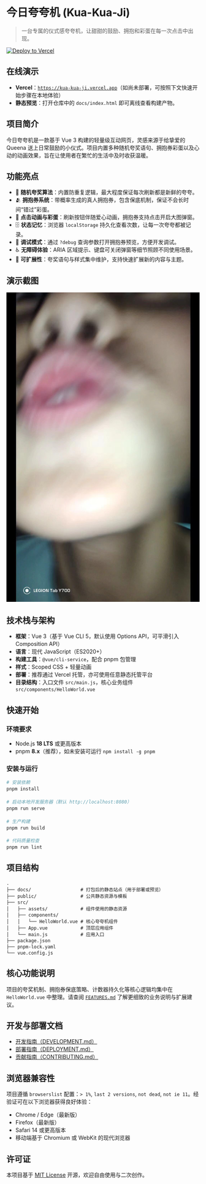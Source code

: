 # 今日夸夸机 (Kua-Kua-Ji)

> 一台专属的仪式感夸夸机，让甜甜的鼓励、拥抱和彩蛋在每一次点击中出现。

[![Deploy to Vercel](https://vercel.com/button)](https://vercel.com/new/clone)

## 在线演示

- **Vercel**：[`https://kua-kua-ji.vercel.app`](https://kua-kua-ji.vercel.app)（如尚未部署，可按照下文快速开始步骤在本地体验）
- **静态预览**：打开仓库中的 `docs/index.html` 即可离线查看构建产物。

## 项目简介

今日夸夸机是一款基于 Vue 3 构建的轻量级互动网页，灵感来源于给挚爱的 Queena 送上日常鼓励的小仪式。项目内置多种随机夸奖语句、拥抱券彩蛋以及心动的动画效果，旨在让使用者在繁忙的生活中及时收获温暖。

## 功能亮点

- 🎯 **随机夸奖算法**：内置防重复逻辑，最大程度保证每次刷新都是新鲜的夸夸。
- 🫂 **拥抱券系统**：带概率生成的真人拥抱券，包含保底机制，保证不会长时间“错过”彩蛋。
- 💖 **点击动画与彩蛋**：刷新按钮伴随爱心动画，拥抱券支持点击开启大图弹窗。
- 🗄️ **状态记忆**：浏览器 `localStorage` 持久化查看次数，让每一次夸夸都被记录。
- 🧪 **调试模式**：通过 `?debug` 查询参数打开拥抱券预览，方便开发调试。
- ♿ **无障碍体验**：ARIA 区域提示、键盘可关闭弹窗等细节照顾不同使用场景。
- 🧩 **可扩展性**：夸奖语句与样式集中维护，支持快速扩展新的内容与主题。

## 演示截图

![拥抱券彩蛋示意](src/assets/mua.png "点击拥抱券后展示的彩蛋大图")

## 技术栈与架构

- **框架**：Vue 3（基于 Vue CLI 5，默认使用 Options API，可平滑引入 Composition API）
- **语言**：现代 JavaScript（ES2020+）
- **构建工具**：`@vue/cli-service`，配合 pnpm 包管理
- **样式**：Scoped CSS + 轻量动画
- **部署**：推荐通过 Vercel 托管，亦可使用任意静态托管平台
- **目录结构**：入口文件 `src/main.js`，核心业务组件 `src/components/HelloWorld.vue`

## 快速开始

### 环境要求

- Node.js **18 LTS** 或更高版本
- pnpm **8.x**（推荐），如未安装可运行 `npm install -g pnpm`

### 安装与运行

```bash
# 安装依赖
pnpm install

# 启动本地开发服务器（默认 http://localhost:8080）
pnpm run serve

# 生产构建
pnpm run build

# 代码质量检查
pnpm run lint
```

## 项目结构

```text
.
├── docs/                  # 打包后的静态站点（用于部署或预览）
├── public/                # 公共静态资源与模板
├── src/
│   ├── assets/            # 组件使用的静态资源
│   ├── components/
│   │   └── HelloWorld.vue # 核心夸夸机组件
│   ├── App.vue            # 顶层应用组件
│   └── main.js            # 应用入口
├── package.json
├── pnpm-lock.yaml
└── vue.config.js
```

## 核心功能说明

项目的夸奖机制、拥抱券保底策略、计数器持久化等核心逻辑均集中在 `HelloWorld.vue` 中整理。请查阅 [`FEATURES.md`](FEATURES.md) 了解更细致的业务说明与扩展建议。

## 开发与部署文档

- [开发指南（DEVELOPMENT.md）](DEVELOPMENT.md)
- [部署指南（DEPLOYMENT.md）](DEPLOYMENT.md)
- [贡献指南（CONTRIBUTING.md）](CONTRIBUTING.md)

## 浏览器兼容性

项目遵循 `browserslist` 配置：`> 1%`, `last 2 versions`, `not dead`, `not ie 11`。经验证可在以下浏览器获得良好体验：

- Chrome / Edge（最新版）
- Firefox（最新版）
- Safari 14 或更高版本
- 移动端基于 Chromium 或 WebKit 的现代浏览器

## 许可证

本项目基于 [MIT License](LICENSE) 开源，欢迎自由使用与二次创作。
